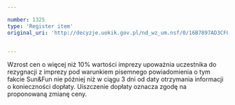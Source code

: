```yaml
---

number: 1325
type: 'Register item'
original_uri: 'http://decyzje.uokik.gov.pl/nd_wz_um.nsf/0/16B7897AD3CF05B5C12574010033029B?OpenDocument'


---
```


Wzrost cen o więcej niż 10% wartości imprezy upoważnia uczestnika do rezygnacji z imprezy pod warunkiem pisemnego powiadomienia o tym fakcie Sun&amp;Fun nie później niż w ciągu 3 dni od daty otrzymania informacji o konieczności dopłaty. Uiszczenie dopłaty oznacza zgodę na proponowaną zmianę ceny.
